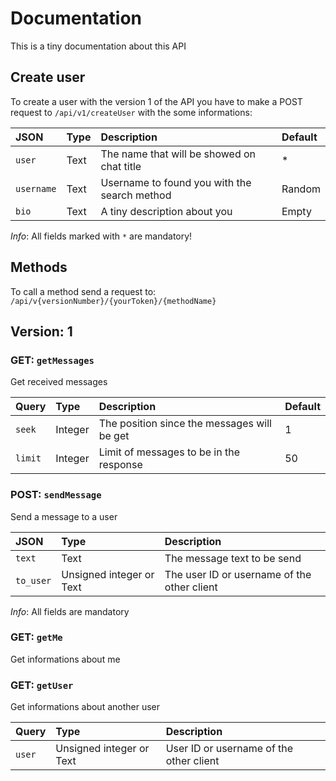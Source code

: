 # Documentation

This is a tiny documentation about this API

## Create user

To create a user with the version 1 of the API you have to make a POST request
to `/api/v1/createUser` with the some informations:

|  JSON      |  Type  |  Description                                 |  Default  |
| :--------- | :----- | :------------------------------------------- | :-------- |
| `user`     | Text   | The name that will be showed on chat title   | *         |
| `username` | Text   | Username to found you with the search method | Random    |
| `bio`      | Text   | A tiny description about you                 | Empty     |

_Info_: All fields marked with `*` are mandatory!

## Methods

To call a method send a request to: `/api/v{versionNumber}/{yourToken}/{methodName}`

## Version: 1

### **GET**: `getMessages`

Get received messages

|  Query  |  Type    |  Description                                |  Default  |
| :------ | :------- | :------------------------------------------ | :-------- |
| `seek`  | Integer  | The position since the messages will be get | 1         |
| `limit` | Integer  | Limit of messages to be in the response     | 50        |

### **POST**: `sendMessage`

Send a message to a user

|  JSON     |  Type                    |  Description                                |
| :-------- | :----------------------- | :------------------------------------------ |
| `text`    | Text                     | The message text to be send                 |
| `to_user` | Unsigned integer or Text | The user ID or username of the other client |

_Info_: All fields are mandatory

### **GET**: `getMe`

Get informations about me

### **GET**: `getUser`

Get informations about another user

|  Query  |  Type                    |  Description                             |
| :------ | :----------------------- | :--------------------------------------- |
| `user`  | Unsigned integer or Text | User ID or username of the other client  |
